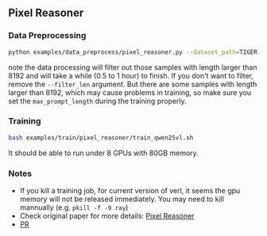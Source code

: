 ## Pixel Reasoner

### Data Preprocessing
```bash
python examples/data_preprocess/pixel_reasoner.py --dataset_path=TIGER-Lab/PixelReasoner-RL-Data --local_dir=data/pixel_reasoner --version max_8192 --include_videos=True --filter_len=8192
```
note the data processing will filter out those samples with length larger than 8192 and will take a while (0.5 to 1 hour) to finish. If you don't want to filter, remove the `--filter_len` argument. But there are some samples with length larger than 8192, which may cause problems in training, so make sure you set the `max_prompt_length` during the training properly.

### Training
```bash
bash examples/train/pixel_reasoner/train_qwen25vl.sh
```
It should be able to run under 8 GPUs with 80GB memory. 

### Notes
- If you kill a training job, for current version of verl, it seems the gpu memory will not be released immediately. You may need to kill mannually (e.g. `pkill -f -9 ray`)
- Check original paper for more details: [Pixel Reasoner](https://arxiv.org/abs/2505.15966)
- [PR](https://github.com/TIGER-AI-Lab/verl-tool/pull/63)